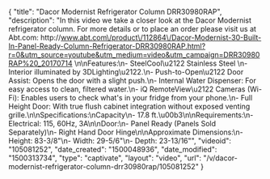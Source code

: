 {
    "title": "Dacor Modernist Refrigerator Column DRR30980RAP",
    "description": "In this video we take a closer look at the Dacor Modernist refrigerator column.  For more details or to place an order please visit us at Abt.com: http:\/\/www.abt.com\/product\/112864\/Dacor-Modernist-30-Built-In-Panel-Ready-Column-Refrigerator-DRR30980RAP.html?r=0&utm_source=youtube&utm_medium=video&utm_campaign=DRR30980RAP%20_20170714 \n\nFeatures:\n- SteelCool\u2122 Stainless Steel \n- Interior illuminated by 3DLighting\u2122.\n- Push-to-Open\u2122 Door Assist: Opens the door with a slight push.\n- Internal Water Dispenser: For easy access to clean, filtered water.\n- iQ RemoteView\u2122 Cameras (Wi-Fi): Enables users to check what's in your fridge from your phone.\n- Full Height Door: With true flush cabinet integration without exposed venting grille.\n\nSpecifications:\nCapacity\n- 17.8 ft.\u00b3\n\nRequirements:\n- Electrical: 115, 60Hz, 3A\n\nDoor:\n- Panel Ready (Panels Sold Separately)\n- Right Hand Door Hinge\n\nApproximate Dimensions:\n- Height: 83-3\/8\"\n- Width: 29-5\/6\"\n- Depth: 23-13\/16\"",
    "videoid": "105081252",
    "date_created": "1500048936",
    "date_modified": "1500313734",
    "type": "captivate",
    "layout": "video",
    "url": "\/v\/dacor-modernist-refrigerator-column-drr30980rap\/105081252"
}
